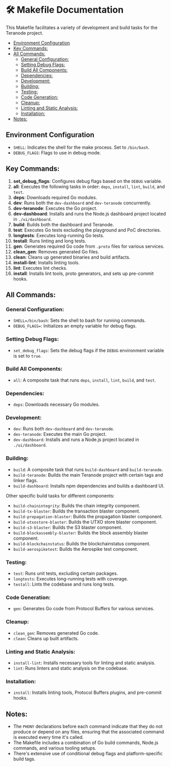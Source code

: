 # 🛠️ Makefile Documentation

This Makefile facilitates a variety of development and build tasks for the Teranode project.

- [Environment Configuration](#environment-configuration)
- [Key Commands:](#key-commands)
- [All Commands:](#all-commands)
    - [General Configuration:](#general-configuration)
    - [Setting Debug Flags:](#setting-debug-flags)
    - [Build All Components:](#build-all-components)
    - [Dependencies:](#dependencies)
    - [Development:](#development)
    - [Building:](#building)
    - [Testing:](#testing)
    - [Code Generation:](#code-generation)
    - [Cleanup:](#cleanup)
    - [Linting and Static Analysis:](#linting-and-static-analysis)
    - [Installation:](#installation)
- [Notes:](#notes)



## Environment Configuration
- `SHELL`: Indicates the shell for the make process. Set to `/bin/bash`.
- `DEBUG_FLAGS`: Flags to use in debug mode.

## Key Commands:

1. **set_debug_flags**: Configures debug flags based on the `DEBUG` variable.
2. **all**: Executes the following tasks in order: `deps`, `install`, `lint`, `build`, and `test`.
3. **deps**: Downloads required Go modules.
4. **dev**: Runs both the `dev-dashboard` and `dev-teranode` concurrently.
5. **dev-teranode**: Executes the Go project.
6. **dev-dashboard**: Installs and runs the Node.js dashboard project located in `./ui/dashboard`.
7. **build**: Builds both the dashboard and Teranode.
8. **test**: Executes Go tests excluding the playground and PoC directories.
9. **longtests**: Executes long-running Go tests.
10. **testall**: Runs linting and long tests.
11. **gen**: Generates required Go code from `.proto` files for various services.
12. **clean_gen**: Removes generated Go files.
13. **clean**: Cleans up generated binaries and build artifacts.
14. **install-lint**: Installs linting tools.
15. **lint**: Executes lint checks.
16. **install**: Installs lint tools, proto generators, and sets up pre-commit hooks.

## All Commands:

### General Configuration:

- `SHELL=/bin/bash`: Sets the shell to bash for running commands.
- `DEBUG_FLAGS=`: Initializes an empty variable for debug flags.

### Setting Debug Flags:

- `set_debug_flags`: Sets the debug flags if the `DEBUG` environment variable is set to `true`.

### Build All Components:

- `all`: A composite task that runs `deps`, `install`, `lint`, `build`, and `test`.

### Dependencies:

- `deps`: Downloads necessary Go modules.

### Development:

- `dev`: Runs both `dev-dashboard` and `dev-teranode`.
- `dev-teranode`: Executes the main Go project.
- `dev-dashboard`: Installs and runs a Node.js project located in `./ui/dashboard`.

### Building:

- `build`: A composite task that runs `build-dashboard` and `build-teranode`.
- `build-teranode`: Builds the main Teranode project with certain tags and linker flags.
- `build-dashboard`: Installs npm dependencies and builds a dashboard UI.

Other specific build tasks for different components:

- `build-chainintegrity`: Builds the chain integrity component.
- `build-tx-blaster`: Builds the transaction blaster component.
- `build-propagation-blaster`: Builds the propagation blaster component.
- `build-utxostore-blaster`: Builds the UTXO store blaster component.
- `build-s3-blaster`: Builds the S3 blaster component.
- `build-blockassembly-blaster`: Builds the block assembly blaster component.
- `build-blockchainstatus`: Builds the blockchainstatus component.
- `build-aerospiketest`: Builds the Aerospike test component.

### Testing:

- `test`: Runs unit tests, excluding certain packages.
- `longtests`: Executes long-running tests with coverage.
- `testall`: Lints the codebase and runs long tests.

### Code Generation:

- `gen`: Generates Go code from Protocol Buffers for various services.

### Cleanup:

- `clean_gen`: Removes generated Go code.
- `clean`: Cleans up built artifacts.

### Linting and Static Analysis:

- `install-lint`: Installs necessary tools for linting and static analysis.
- `lint`: Runs linters and static analysis on the codebase.

### Installation:

- `install`: Installs linting tools, Protocol Buffers plugins, and pre-commit hooks.

## Notes:
- The `PHONY` declarations before each command indicate that they do not produce or depend on any files, ensuring that the associated command is executed every time it's called.
- The Makefile includes a combination of Go build commands, Node.js commands, and various tooling setups.
- There's extensive use of conditional debug flags and platform-specific build tags.
